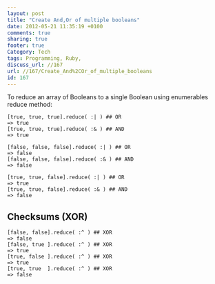 ```yaml
---
layout: post
title: "Create And,Or of multiple booleans"
date: 2012-05-21 11:35:19 +0100 
comments: true
sharing: true
footer: true
Category: Tech
tags: Programming, Ruby,
discuss_url: //167
url: //167/Create_And%2COr_of_multiple_booleans
id: 167
---
```

To reduce an array of Booleans to a single Boolean using enumerables reduce method:

    [true, true, true].reduce( :| ) ## OR
    => true
    [true, true, true].reduce( :& ) ## AND
    => true

    [false, false, false].reduce( :| ) ## OR
    => false
    [false, false, false].reduce( :& ) ## AND
    => false

    [true, true, false].reduce( :| ) ## OR
    => true
    [true, true, false].reduce( :& ) ## AND
    => false

Checksums (XOR)
--

    [false, false].reduce( :^ ) ## XOR
    => false
    [false, true ].reduce( :^ ) ## XOR
    => true
    [true, false ].reduce( :^ ) ## XOR
    => true
    [true, true  ].reduce( :^ ) ## XOR
    => false
